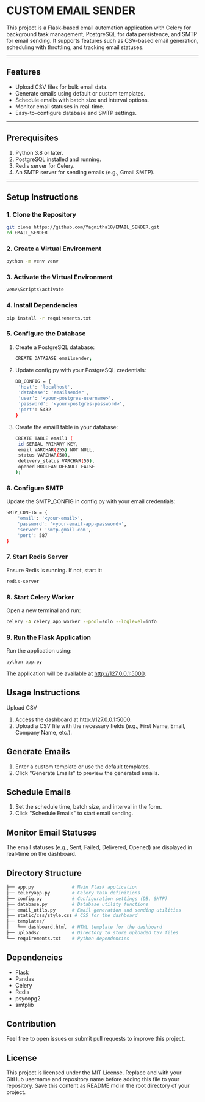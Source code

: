 # CUSTOM EMAIL SENDER
This project is a Flask-based email automation application with Celery for background task management, PostgreSQL for data persistence, and SMTP for email sending. It supports features such as CSV-based email generation, scheduling with throttling, and tracking email statuses.

---

## Features
- Upload CSV files for bulk email data.
- Generate emails using default or custom templates.
- Schedule emails with batch size and interval options.
- Monitor email statuses in real-time.
- Easy-to-configure database and SMTP settings.

---

## Prerequisites
1. Python 3.8 or later.
2. PostgreSQL installed and running.
3. Redis server for Celery.
4. An SMTP server for sending emails (e.g., Gmail SMTP).

---

## Setup Instructions

### 1. Clone the Repository
```bash
git clone https://github.com/Yagnitha18/EMAIL_SENDER.git
cd EMAIL_SENDER
```
### 2. Create a Virtual Environment
```bash
python -m venv venv
```
### 3. Activate the Virtual Environment
```bash
venv\Scripts\activate
```
### 4. Install Dependencies
```bash
pip install -r requirements.txt
```
### 5. Configure the Database
1. Create a PostgreSQL database:
   ```bash
   CREATE DATABASE emailsender;
   ```
2. Update config.py with your PostgreSQL credentials:
   ```bash
   DB_CONFIG = {
    'host': 'localhost',
    'database': 'emailsender',
    'user': '<your-postgres-username>',
    'password': '<your-postgres-password>',
    'port': 5432
   }
   ```
3. Create the email1 table in your database:
   ```bash
   CREATE TABLE email1 (
    id SERIAL PRIMARY KEY,
    email VARCHAR(255) NOT NULL,
    status VARCHAR(50),
    delivery_status VARCHAR(50),
    opened BOOLEAN DEFAULT FALSE
   );
   ```
### 6. Configure SMTP
Update the SMTP_CONFIG in config.py with your email credentials:
```bash
SMTP_CONFIG = {
    'email': '<your-email>',
    'password': '<your-email-app-password>',
    'server': 'smtp.gmail.com',
    'port': 587
}
```
### 7. Start Redis Server
Ensure Redis is running. If not, start it:
```bash
redis-server
```
### 8.  Start Celery Worker
Open a new terminal and run:
```bash
celery -A celery_app worker --pool=solo --loglevel=info
```
### 9. Run the Flask Application
Run the application using:
```bash
python app.py
```
The application will be available at http://127.0.0.1:5000.

## Usage Instructions
Upload CSV
1. Access the dashboard at http://127.0.0.1:5000.
2. Upload a CSV file with the necessary fields (e.g., First Name, Email, Company Name, etc.).

## Generate Emails
1. Enter a custom template or use the default templates.
2. Click "Generate Emails" to preview the generated emails.

## Schedule Emails
1. Set the schedule time, batch size, and interval in the form.
2. Click "Schedule Emails" to start email sending.

## Monitor Email Statuses
The email statuses (e.g., Sent, Failed, Delivered, Opened) are displayed in real-time on the dashboard.

## Directory Structure
```bash
├── app.py              # Main Flask application
├── celeryapp.py        # Celery task definitions
├── config.py           # Configuration settings (DB, SMTP)
├── database.py         # Database utility functions
├── email_utils.py      # Email generation and sending utilities
├── static/css/style.css # CSS for the dashboard
├── templates/
│   └── dashboard.html  # HTML template for the dashboard
├── uploads/            # Directory to store uploaded CSV files
└── requirements.txt    # Python dependencies
```

## Dependencies
- Flask
- Pandas
- Celery
- Redis
- psycopg2
- smtplib

## Contribution
Feel free to open issues or submit pull requests to improve this project.

## License
This project is licensed under the MIT License.
Replace <your-username> and <your-repository-name> with your GitHub username and repository name before adding this file to your repository. Save this content as README.md in the root directory of your project.
